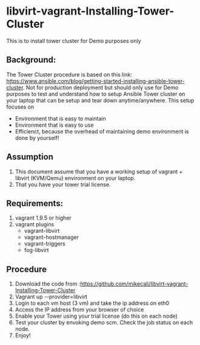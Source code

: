 # libvirt-vagrant-Installing-Tower-Cluster
This is to install tower cluster for Demo purposes only

## Background:
The Tower Cluster procedure is based on this link: https://www.ansible.com/blog/getting-started-installing-ansible-tower-cluster. Not for production deployment but should only use for Demo purposes to test and understand how to setup Ansible Tower cluster on your laptop that can be setup and tear down anytime/anywhere. This setup focuses on
 - Environment that is easy to maintain
 - Environment that is easy to use
 - Efficienct, because the overhead of maintaining demo environment is done by yourself!

## Assumption
1. This document assume that you have a working setup of vagrant + libvirt (KVM/Qemu) environment on your laptop.
2. That you have your tower trial license.

## Requirements:
1. vagrant 1.9.5 or higher
2. vagrant plugins
   * vagrant-libvirt
   * vagrant-hostmanager
   * vagrant-triggers
   * fog-libvirt

## Procedure
1. Download the code from :https://github.com/mikecali/libvirt-vagrant-Installing-Tower-Cluster
2. Vagrant up --provider=libvirt
3. Login to each vm host (3 vm) and take the ip address on eth0
4. Access the IP address from your browser of choice 
5. Enable your Tower using your trial license (do this on each node)
6. Test your cluster by envoking demo scm. Check the job status on each node.
7. Enjoy!  


 

